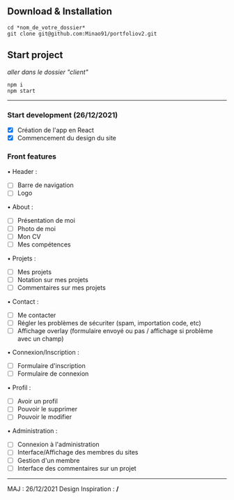 ## Download & Installation
```
cd *nom_de_votre_dossier*
git clone git@github.com:Minao91/portfoliov2.git
```
## Start project
<i>aller dans le dossier "client"</i>
```
npm i
npm start
```
-------------------------------

### Start development (26/12/2021)
- [X] Création de l'app en React
- [X] Commencement du design du site

### Front features 
• Header : 
- [ ] Barre de navigation
- [ ] Logo

• About :
- [ ] Présentation de moi
- [ ] Photo de moi
- [ ] Mon CV
- [ ] Mes compétences

• Projets :
- [ ] Mes projets
- [ ] Notation sur mes projets
- [ ] Commentaires sur mes projets

• Contact :
- [ ] Me contacter
- [ ] Régler les problèmes de sécuriter (spam, importation code, etc)
- [ ] Affichage overlay (formulaire envoyé ou pas / affichage si problème avec un champ)

• Connexion/Inscription :
- [ ] Formulaire d'inscription
- [ ] Formulaire de connexion

• Profil :
- [ ] Avoir un profil
- [ ] Pouvoir le supprimer
- [ ] Pouvoir le modifier

• Administration :
- [ ] Connexion à l'administration
- [ ] Interface/Affichage des membres du sites
- [ ] Gestion d'un membre
- [ ] Interface des commentaires sur un projet

-------------------------------

MAJ : 26/12/2021
Design Inspiration : <b>/</b>
